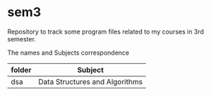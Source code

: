 # sem3
Repository to track some program files related to my courses in 3rd semester.

The names and Subjects correspondence

| folder | Subject |
| -- | -- |
| dsa | Data Structures and Algorithms |

